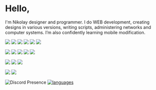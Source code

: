 # **Hello,**

I'm Nikolay designer and programmer.
I do WEB development, creating designs in various versions, writing scripts, administering networks and computer systems. I’m also confidently learning mobile modification.


![](https://img.shields.io/badge/Windows-0078D6?style=for-the-badge&logo=windows&logoColor=white)
![](https://img.shields.io/badge/Linux-FCC624?style=for-the-badge&logo=linux&logoColor=black)
![](https://img.shields.io/badge/debian-A81D33?style=for-the-badge&logo=debian&logoColor=white)
![](https://img.shields.io/badge/archlinux-1793D1?style=for-the-badge&logo=archlinux&logoColor=white)
![](https://img.shields.io/badge/kalilinux-557C94?style=for-the-badge&logo=kalilinux&logoColor=white)
![](https://img.shields.io/badge/manjaro-35BF5C?style=for-the-badge&logo=manjaro&logoColor=white)


![](https://img.shields.io/badge/GitHub-100000?style=for-the-badge&logo=github&logoColor=white)
![](https://img.shields.io/badge/Discord-7289DA?style=for-the-badge&logo=discord&logoColor=white)
![](https://img.shields.io/badge/вконтакте-%232E87FB.svg?&style=for-the-badge&logo=vk&logoColor=white)
![](https://img.shields.io/badge/Spotify-1ED760?&style=for-the-badge&logo=spotify&logoColor=white)
![](https://img.shields.io/badge/Figma-F24E1E?style=for-the-badge&logo=figma&logoColor=white)

![](https://img.shields.io/badge/MySQL-00000F?style=for-the-badge&logo=mysql&logoColor=white)
![](https://img.shields.io/badge/Python-14354C?style=for-the-badge&logo=python&logoColor=white)
![](https://img.shields.io/badge/flutter-02569B?style=for-the-badge&logo=flutter&logoColor=white)


![](https://img.shields.io/badge/PyCharm-000000.svg?&style=for-the-badge&logo=PyCharm&logoColor=white)
![](https://img.shields.io/badge/VSCODE-007ACC?style=for-the-badge&logo=visualstudiocode&logoColor=white)


![Discord Presence](https://lanyard.cnrad.dev/api/579408513722482728) [![languages](https://github-readme-stats.vercel.app/api/top-langs/?username=Manerva&theme=midnight-purple&hide_border=true&bg_color=0d111700)](https://github.com/Manerva)
